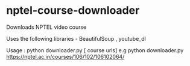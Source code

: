 # nptel-course-downloader
Downloads NPTEL video course

Uses the following libraries - BeautifulSoup , youtube_dl

Usage : 
python downloader.py [ course urls]
e.g
python downloader.py https://nptel.ac.in/courses/106/102/106102064/
